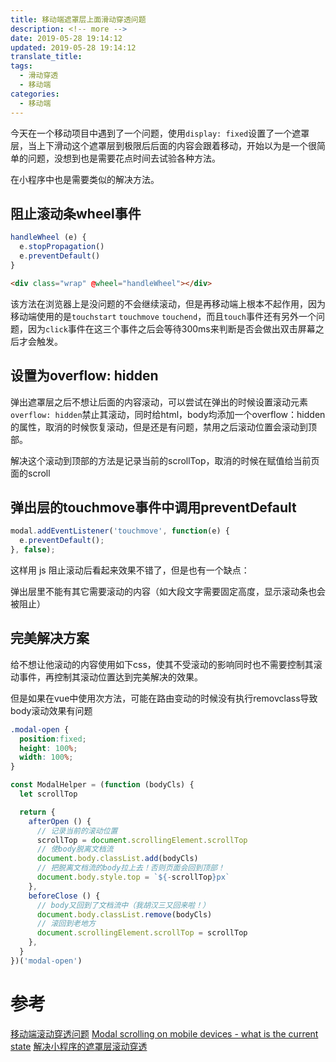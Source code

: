 ```yaml
---
title: 移动端遮罩层上面滑动穿透问题
description: <!-- more -->
date: 2019-05-28 19:14:12
updated: 2019-05-28 19:14:12
translate_title:
tags:
  - 滑动穿透
  - 移动端
categories:
  - 移动端
---
```


今天在一个移动项目中遇到了一个问题，使用`display: fixed`设置了一个遮罩层，当上下滑动这个遮罩层到极限后后面的内容会跟着移动，开始以为是一个很简单的问题，没想到也是需要花点时间去试验各种方法。

在小程序中也是需要类似的解决方法。

## 阻止滚动条wheel事件

``` js
handleWheel (e) {
  e.stopPropagation()
  e.preventDefault()
}
```

``` html
<div class="wrap" @wheel="handleWheel"></div>
```

该方法在浏览器上是没问题的不会继续滚动，但是再移动端上根本不起作用，因为移动端使用的是`touchstart` `touchmove` `touchend`，而且`touch`事件还有另外一个问题，因为`click`事件在这三个事件之后会等待300ms来判断是否会做出双击屏幕之后才会触发。


## 设置为overflow: hidden

弹出遮罩层之后不想让后面的内容滚动，可以尝试在弹出的时候设置滚动元素`overflow: hidden`禁止其滚动，同时给html，body均添加一个overflow：hidden的属性，取消的时候恢复滚动，但是还是有问题，禁用之后滚动位置会滚动到顶部。

解决这个滚动到顶部的方法是记录当前的scrollTop，取消的时候在赋值给当前页面的scroll

## 弹出层的touchmove事件中调用preventDefault

``` js
modal.addEventListener('touchmove', function(e) {
  e.preventDefault();
}, false);
```
这样用 js 阻止滚动后看起来效果不错了，但是也有一个缺点：

弹出层里不能有其它需要滚动的内容（如大段文字需要固定高度，显示滚动条也会被阻止）

## 完美解决方案
给不想让他滚动的内容使用如下css，使其不受滚动的影响同时也不需要控制其滚动事件，再控制其滚动位置达到完美解决的效果。

但是如果在vue中使用次方法，可能在路由变动的时候没有执行removclass导致body滚动效果有问题

``` css
.modal-open {
  position:fixed;
  height: 100%;
  width: 100%;
}
```

``` js
const ModalHelper = (function (bodyCls) {
  let scrollTop

  return {
    afterOpen () {
      // 记录当前的滚动位置
      scrollTop = document.scrollingElement.scrollTop
      // 使body脱离文档流
      document.body.classList.add(bodyCls)
      // 把脱离文档流的body拉上去！否则页面会回到顶部！
      document.body.style.top = `${-scrollTop}px`
    },
    beforeClose () {
      // body又回到了文档流中（我胡汉三又回来啦！）
      document.body.classList.remove(bodyCls)
      // 滚回到老地方
      document.scrollingElement.scrollTop = scrollTop
    },
  }
})('modal-open')
```

# 参考
[移动端滚动穿透问题](https://github.com/pod4g/tool/wiki/%E7%A7%BB%E5%8A%A8%E7%AB%AF%E6%BB%9A%E5%8A%A8%E7%A9%BF%E9%80%8F%E9%97%AE%E9%A2%98)
[Modal scrolling on mobile devices - what is the current state](https://github.com/twbs/bootstrap/issues/15852)
[解决小程序的遮罩层滚动穿透](https://www.jianshu.com/p/3829d7b8358e)